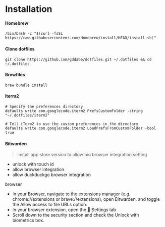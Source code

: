 # Installation

#### Homebrew

```
/bin/bash -c "$(curl -fsSL https://raw.githubusercontent.com/Homebrew/install/HEAD/install.sh)"
```

#### Clone dotfiles

```
git clone https://github.com/gddabe/dotfiles.git ~/.dotfiles && cd ~/.dotfiles
```

#### Brewfiles

```
brew bundle install
```

#### iterm2

```
# Specify the preferences directory
defaults write com.googlecode.iterm2 PrefsCustomFolder -string "~/.dotfiles/iterm2"

# Tell iTerm2 to use the custom preferences in the directory
defaults write com.googlecode.iterm2 LoadPrefsFromCustomFolder -bool true
```

#### Bitwarden

> install app store version to allow bio browser integration
> setting

- unlock with touch id
- allow browser integration
- allow duckduckgo browser integration

browser

- In your Browser, navigate to the extensions manager (e.g. chrome://extensions or brave://extensions), open Bitwarden, and toggle the Allow access to file URLs option.
- In your browser extension, open the  Settings tab
- Scroll down to the security section and check the Unlock with biometrics box.
